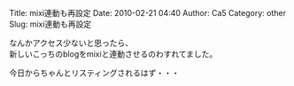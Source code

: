 Title: mixi連動も再設定
Date: 2010-02-21 04:40
Author: Ca5
Category: other
Slug: mixi連動も再設定

なんかアクセス少ないと思ったら、  
新しいこっちのblogをmixiと連動させるのわすれてました。

今日からちゃんとリスティングされるはず・・・
